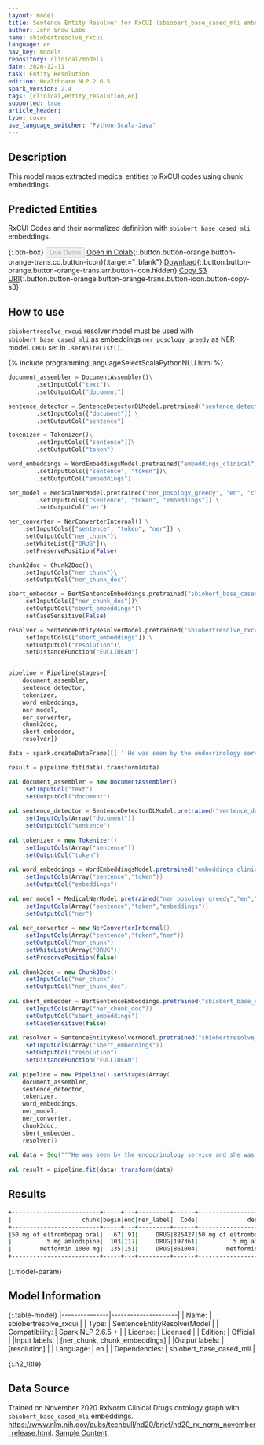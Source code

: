 ```yaml
---
layout: model
title: Sentence Entity Resolver for RxCUI (sbiobert_base_cased_mli embeddings)
author: John Snow Labs
name: sbiobertresolve_rxcui
language: en
nav_key: models
repository: clinical/models
date: 2020-12-11
task: Entity Resolution
edition: Healthcare NLP 2.6.5
spark_version: 2.4
tags: [clinical,entity_resolution,en]
supported: true
article_header:
type: cover
use_language_switcher: "Python-Scala-Java"
---
```



## Description
This model maps extracted medical entities to RxCUI codes using chunk embeddings.


## Predicted Entities 
RxCUI Codes and their normalized definition with ``sbiobert_base_cased_mli`` embeddings.

{:.btn-box}
<button class="button button-orange" disabled>Live Demo</button>
[Open in Colab](https://colab.research.google.com/github/JohnSnowLabs/spark-nlp-workshop/blob/master/tutorials/Certification_Trainings/Healthcare/24.Improved_Entity_Resolvers_in_SparkNLP_with_sBert.ipynb){:.button.button-orange.button-orange-trans.co.button-icon}{:target="_blank"}
[Download](https://s3.amazonaws.com/auxdata.johnsnowlabs.com/clinical/models/sbiobertresolve_rxcui_en_2.6.4_2.4_1607714146277.zip){:.button.button-orange.button-orange-trans.arr.button-icon.hidden}
[Copy S3 URI](s3://auxdata.johnsnowlabs.com/clinical/models/sbiobertresolve_rxcui_en_2.6.4_2.4_1607714146277.zip){:.button.button-orange.button-orange-trans.button-icon.button-copy-s3}


## How to use 

```sbiobertresolve_rxcui``` resolver model must be used with ```sbiobert_base_cased_mli``` as embeddings ```ner_posology_greedy``` as NER model. ```DRUG``` set in ```.setWhiteList()```.

<div class="tabs-box" markdown="1">

{% include programmingLanguageSelectScalaPythonNLU.html %}

```python
document_assembler = DocumentAssembler()\
		.setInputCol("text")\
		.setOutputCol("document")

sentence_detector = SentenceDetectorDLModel.pretrained("sentence_detector_dl_healthcare", "en", "clinical/models") \
		.setInputCols(["document"]) \
		.setOutputCol("sentence")

tokenizer = Tokenizer()\
		.setInputCols(["sentence"])\
		.setOutputCol("token")

word_embeddings = WordEmbeddingsModel.pretrained("embeddings_clinical", "en", "clinical/models")\
		.setInputCols(["sentence", "token"])\
		.setOutputCol("embeddings")

ner_model = MedicalNerModel.pretrained("ner_posology_greedy", "en", "clinical/models") \
		.setInputCols(["sentence", "token", "embeddings"]) \
		.setOutputCol("ner")

ner_converter = NerConverterInternal() \
    .setInputCols(["sentence", "token", "ner"]) \
    .setOutputCol("ner_chunk")\
    .setWhiteList(["DRUG"])\
    .setPreservePosition(False)

chunk2doc = Chunk2Doc()\
    .setInputCols("ner_chunk")\
    .setOutputCol("ner_chunk_doc")

sbert_embedder = BertSentenceEmbeddings.pretrained("sbiobert_base_cased_mli","en","clinical/models")\
    .setInputCols(["ner_chunk_doc"])\
    .setOutputCol("sbert_embeddings")\
    .setCaseSensitive(False)

resolver = SentenceEntityResolverModel.pretrained("sbiobertresolve_rxcui","en", "clinical/models") \
    .setInputCols(["sbert_embeddings"]) \
    .setOutputCol("resolution")\
    .setDistanceFunction("EUCLIDEAN")


pipeline = Pipeline(stages=[
    document_assembler,
    sentence_detector,
    tokenizer,
    word_embeddings,
    ner_model,
    ner_converter,
    chunk2doc,
    sbert_embedder,
    resolver])

data = spark.createDataFrame([['''He was seen by the endocrinology service and she was discharged on 50 mg of eltrombopag oral at night, 5 mg amlodipine with meals, and metformin 1000 mg two times a day.''']]).toDF("text")

result = pipeline.fit(data).transform(data)
```
```scala
val document_assembler = new DocumentAssembler()
	.setInputCol("text")
	.setOutputCol("document")
	
val sentence_detector = SentenceDetectorDLModel.pretrained("sentence_detector_dl_healthcare","en","clinical/models")
	.setInputCols(Array("document"))
	.setOutputCol("sentence")
	
val tokenizer = new Tokenizer()
	.setInputCols(Array("sentence"))
	.setOutputCol("token")
	
val word_embeddings = WordEmbeddingsModel.pretrained("embeddings_clinical","en","clinical/models")
	.setInputCols(Array("sentence","token"))
	.setOutputCol("embeddings")
	
val ner_model = MedicalNerModel.pretrained("ner_posology_greedy","en","clinical/models")
	.setInputCols(Array("sentence","token","embeddings"))
	.setOutputCol("ner")
	
val ner_converter = new NerConverterInternal()
	.setInputCols(Array("sentence","token","ner"))
	.setOutputCol("ner_chunk")
	.setWhiteList(Array("DRUG"))
	.setPreservePosition(false)
	
val chunk2doc = new Chunk2Doc()
	.setInputCols("ner_chunk")
	.setOutputCol("ner_chunk_doc")
	
val sbert_embedder = BertSentenceEmbeddings.pretrained("sbiobert_base_cased_mli","en","clinical/models")
	.setInputCols(Array("ner_chunk_doc"))
	.setOutputCol("sbert_embeddings")
	.setCaseSensitive(false)
	
val resolver = SentenceEntityResolverModel.pretrained("sbiobertresolve_rxcui","en","clinical/models")
	.setInputCols(Array("sbert_embeddings"))
	.setOutputCol("resolution")
	.setDistanceFunction("EUCLIDEAN")
	
val pipeline = new Pipeline().setStages(Array(
    document_assembler, 
    sentence_detector, 
    tokenizer, 
    word_embeddings, 
    ner_model, 
    ner_converter, 
    chunk2doc, 
    sbert_embedder, 
    resolver))
	
val data = Seq("""He was seen by the endocrinology service and she was discharged on 50 mg of eltrombopag oral at night,5 mg amlodipine with meals,and metformin 1000 mg two times a day.""").toDF("text")
	
val result = pipeline.fit(data).transform(data) 
```
</div>

## Results

```bash
+-------------------------+-----+---+---------+------+-------------------------+------------------------------------------------------------+
|                    chunk|begin|end|ner_label|  Code|              description|                                                 resolutions|
+-------------------------+-----+---+---------+------+-------------------------+------------------------------------------------------------+
|50 mg of eltrombopag oral|   67| 91|     DRUG|825427|50 mg of eltrombopag oral|eltrombopag 50 MG Oral Tablet:::alpelisib 50 MG Oral Tabl...|
|          5 mg amlodipine|  103|117|     DRUG|197361|          5 mg amlodipine|amlodipine 5 MG Oral Tablet:::levamlodipine 5 MG Oral Tab...|
|        metformin 1000 mg|  135|151|     DRUG|861004|        metformin 1000 mg|metformin hydrochloride 1000 MG Oral Tablet:::cefepime 10...|
+-------------------------+-----+---+---------+------+-------------------------+------------------------------------------------------------+
```

{:.model-param}
## Model Information

{:.table-model}
|---------------|---------------------|
| Name:         | sbiobertresolve_rxcui         |
| Type:          | SentenceEntityResolverModel     |
| Compatibility: | Spark NLP 2.6.5 +               |
| License:       | Licensed            |
| Edition:       | Official          |
|Input labels:        | [ner_chunk, chunk_embeddings]     |
|Output labels:       | [resolution]                 |
| Language:      | en                  |
| Dependencies: | sbiobert_base_cased_mli |

{:.h2_title}
## Data Source
Trained on November 2020 RxNorm Clinical Drugs ontology graph with ``sbiobert_base_cased_mli`` embeddings.
https://www.nlm.nih.gov/pubs/techbull/nd20/brief/nd20_rx_norm_november_release.html.
[Sample Content](https://rxnav.nlm.nih.gov/REST/rxclass/class/byRxcui.json?rxcui=1000000).